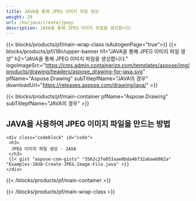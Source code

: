 ```yaml
---
title: JAVA을 통해 JPEG 이미지 파일 생성
weight: 20
url: /ko/java/create/jpeg/
description: JAVA을 통해 JPEG 이미지 파일을 생성합니다.
---
```


{{< blocks/products/pf/main-wrap-class isAutogenPage="true">}}
{{< blocks/products/pf/i18n/upper-banner h1="JAVA을 통해 JPEG 이미지 파일 생성" h2="JAVA을 통해 JPEG 이미지 파일을 생성합니다." logoImageSrc="https://cms.admin.containerize.com/templates/aspose/img/products/drawing/headers/aspose_drawing-for-java.svg" pfName="Aspose.Drawing" subTitlepfName="JAVA의 경우" downloadUrl="https://releases.aspose.com/drawing/java/" >}}

{{< blocks/products/pf/main-container pfName="Aspose.Drawing" subTitlepfName="JAVA의 경우" >}}

<h2>JAVA을 사용하여 JPEG 이미지 파일을 만드는 방법</h2>

    <div class="codeblock" id="code">
     <h3>
      JPEG 이미지 파일 생성 - JAVA
     </h3>
     {{< gist "aspose-com-gists" "3562c2fe053aae0bda46f32abae6062a" "Examples-JAVA-Create-JPEG-Image-File.java" >}}
    </div>

{{< /blocks/products/pf/main-container >}}


{{< /blocks/products/pf/main-wrap-class >}}
